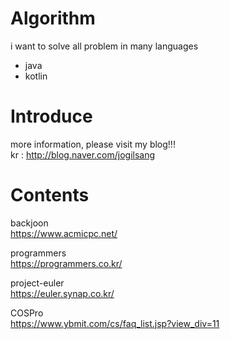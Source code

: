 ﻿# Algorithm

i want to solve all problem in many languages
- java
- kotlin


Introduce
=============

more information, please visit my blog!!!  
kr : <http://blog.naver.com/jogilsang>  


Contents
=============

backjoon  
<https://www.acmicpc.net/>  

programmers  
<https://programmers.co.kr/>  

project-euler   
<https://euler.synap.co.kr/>   

COSPro   
<https://www.ybmit.com/cs/faq_list.jsp?view_div=11>  
